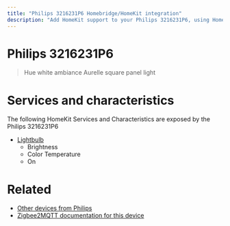 ```yaml
---
title: "Philips 3216231P6 Homebridge/HomeKit integration"
description: "Add HomeKit support to your Philips 3216231P6, using Homebridge, Zigbee2MQTT and homebridge-z2m."
---
```

<!---
This file has been GENERATED using src/docgen/docgen.ts
DO NOT EDIT THIS FILE MANUALLY!
-->
# Philips 3216231P6
> Hue white ambiance Aurelle square panel light


# Services and characteristics
The following HomeKit Services and Characteristics are exposed by
the Philips 3216231P6

* [Lightbulb](../../light.md)
  * Brightness
  * Color Temperature
  * On


# Related
* [Other devices from Philips](../index.md#philips)
* [Zigbee2MQTT documentation for this device](https://www.zigbee2mqtt.io/devices/3216231P6.html)